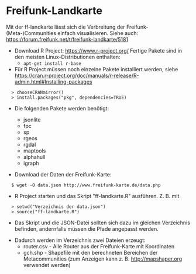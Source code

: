 # Freifunk-Landkarte
Mit der ff-landkarte lässt sich die Verbreitung der Freifunk-(Meta-)Communities einfach visualisieren. Siehe auch: https://forum.freifunk.net/t/freifunk-landkarte/5181

- Download R Project: https://www.r-project.org/ Fertige Pakete sind in den meisten Linux-Distributionen enthalten:
  - `apt-get install r-base` 
- Für R Project müssen noch einzelne Pakete installiert werden, siehe https://cran.r-project.org/doc/manuals/r-release/R-admin.html#Installing-packages 
````
  > chooseCRANmirror()
  > install.packages("pkg", dependencies=TRUE)
````
- Die folgenden Pakete werden benötigt:
  * jsonlite
  * fpc
  * sp
  * rgeos
  * rgdal
  * maptools
  * alphahull
  * igraph

- Download der Daten der Freifunk-Karte: 
````
  $ wget -O data.json http://www.freifunk-karte.de/data.php
````

- R Project starten und das Skript "ff-landkarte.R" ausführen. Z. B. mit 
````
  > setwd("Verzeichnis der data.json")
  > source("ff-landkarte.R")
````
 * Das Skript und die JSON-Datei sollten sich dazu im gleichen Verzeichnis befinden, andernfalls müssen die Pfade    angepasst werden. 

- Dadurch werden im Verzeichnis zwei Dateien erzeugt:
  * router.csv   - Alle Router aus der Freifunk-Karte mit Koordinaten
  * gch.shp      - Shapefile mit den berechneten Bereichen der Metacommunities (zum Anzeigen kann z. B. http://mapshaper.org verwendet werden)
